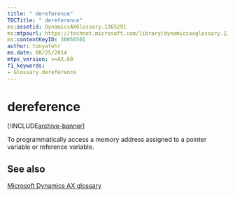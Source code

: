 ```yaml
---
title: " dereference"
TOCTitle: " dereference"
ms:assetid: DynamicsAXGlossary.1365291
ms:mtpsurl: https://technet.microsoft.com/library/dynamicsaxglossary.1365291(v=AX.60)
ms:contentKeyID: 36056501
author: tonyafehr
ms.date: 08/25/2014
mtps_version: v=AX.60
f1_keywords:
- Glossary.dereference
---
```


# dereference


[!INCLUDE[archive-banner](includes/archive-banner.md)]

To programmatically access a memory address assigned to a pointer variable or reference variable.

## See also

[Microsoft Dynamics AX glossary](glossary/microsoft-dynamics-ax-glossary.md)

  


